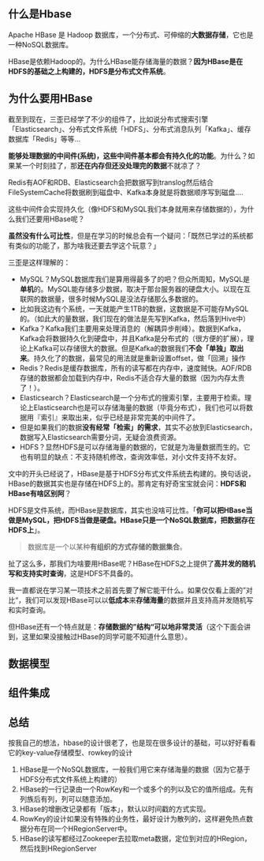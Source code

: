## 什么是Hbase

Apache HBase 是 Hadoop 数据库，一个分布式、可伸缩的**大数据存储**，它也是一种NoSQL数据库。

HBase是依赖Hadoop的。为什么HBase能存储海量的数据？**因为HBase是在HDFS的基础之上构建的，HDFS是分布式文件系统**。

## 为什么要用HBase

截至到现在，三歪已经学了不少的组件了，比如说分布式搜索引擎「Elasticsearch」、分布式文件系统「HDFS」、分布式消息队列「Kafka」、缓存数据库「Redis」等等...

**能够处理数据的中间件(系统)，这些中间件基本都会有持久化的功能**。为什么？如果某一个时刻挂了，那**还在内存但还没处理完的数据**不就凉了？

Redis有AOF和RDB、Elasticsearch会把数据写到translog然后结合FileSystemCache将数据刷到磁盘中、Kafka本身就是将数据顺序写到磁盘....

这些中间件会实现持久化（像HDFS和MySQL我们本身就用来存储数据的），为什么我们还要用HBase呢？

**虽然没有什么可比性**，但是在学习的时候总会有一个疑问：「既然已学过的系统都有类似的功能了，那为啥我还要去学这个玩意？」

三歪是这样理解的：

- MySQL？MySQL数据库我们是算用得最多了的吧？但众所周知，MySQL是**单机**的。MySQL能存储多少数据，取决于那台服务器的硬盘大小。以现在互联网的数据量，很多时候MySQL是没法存储那么多数据的。
- 比如我这边有个系统，一天就能产生1TB的数据，这数据是不可能存MySQL的。（如此大的量数据，我们现在的做法是先写到Kafka，然后落到Hive中）
- Kafka？Kafka我们主要用来处理消息的（解耦异步削峰）。数据到Kafka，Kafka会将数据持久化到硬盘中，并且Kafka是分布式的（很方便的扩展），理论上Kafka可以存储很大的数据。但是Kafka的数据我们**不会「单独」取出来**。持久化了的数据，最常见的用法就是重新设置offset，做「回溯」操作
- Redis？Redis是缓存数据库，所有的读写都在内存中，速度贼快。AOF/RDB存储的数据都会加载到内存中，Redis不适合存大量的数据（因为内存太贵了！）。
- Elasticsearch？Elasticsearch是一个分布式的搜索引擎，主要用于检索。理论上Elasticsearch也是可以存储海量的数据（毕竟分布式），我们也可以将数据用『索引』来取出来，似乎已经是非常完美的中间件了。
- 但是如果我们的数据**没有经常「检索」的需求**，其实不必放到Elasticsearch，数据写入Elasticsearch需要分词，无疑会浪费资源。
- HDFS？显然HDFS是可以存储海量的数据的，它就是为海量数据而生的。它也有明显的缺点：不支持随机修改，查询效率低，对小文件支持不友好。

文中的开头已经说了，HBase是基于HDFS分布式文件系统去构建的。换句话说，HBase的数据其实也是存储在HDFS上的。那肯定有好奇宝宝就会问：**HDFS和HBase有啥区别阿**？

HDFS是文件系统，而HBase是数据库，其实也没啥可比性。「**你可以把HBase当做是MySQL，把HDFS当做是硬盘。HBase只是一个NoSQL数据库，把数据存在HDFS上**」。

> 数据库是一个以某种**有组织的方式存储的数据集合**。

扯了这么多，那我们为啥要用HBase呢？HBase在HDFS之上提供了**高并发的随机写和支持实时查询**，这是HDFS不具备的。

我一直都说在学习某一项技术之前首先要了解它能干什么。如果仅仅看上面的”对比“，我们可以发现HBase可以以**低成本**来**存储海量**的数据并且支持高并发随机写和实时查询。

但HBase还有一个特点就是：**存储数据的”结构“可以地非常灵活**（这个下面会讲到，这里如果没接触过HBase的同学可能不知道什么意思）。

## 数据模型



## 组件集成



## 总结

按我自己的想法，hbase的设计很老了，也是现在很多设计的基础，可以好好看看它的key-value存储模型、rowkey的设计

1. HBase是一个NoSQL数据库，一般我们用它来存储海量的数据（因为它基于HDFS分布式文件系统上构建的）
2. HBase的一行记录由一个RowKey和一个或多个的列以及它的值所组成。先有列族后有列，列可以随意添加。
3. HBase的增删改记录都有「版本」，默认以时间戳的方式实现。
4. RowKey的设计如果没有特殊的业务性，最好设计为散列的，这样避免热点数据分布在同一个HRegionServer中。
5. HBase的读写都经过Zookeeper去拉取meta数据，定位到对应的HRegion，然后找到HRegionServer

